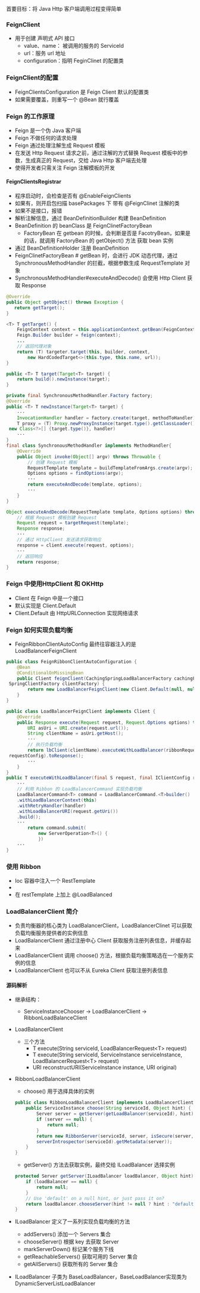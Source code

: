 首要目标：将 Java Http 客户端调用过程变得简单

### FeignClient
- 用于创建 声明式 API 接口
	- value、name： 被调用的服务的 ServiceId
	- url：服务 url 地址
	- configuration：指明 FeginClinet 的配置类


### FeignClient的配置
- FeignClientsConfiguration 是 Feign Client 默认的配置类
- 如果需要覆盖，则重写一个 @Bean 就行覆盖

### Feign 的工作原理
- Feign 是一个伪 Java 客户端
- Feign 不做任何的请求处理
- Feign 通过处理注解生成 Request 模板
- 在发送 Http Request 请求之前，通过注解的方式替换 Request 模板中的参数，生成真正的 Request，交给 Java Http 客户端去处理
- 使得开发者只需关注 Feign 注解模板的开发

#### FeignClientsRegistrar
- 程序启动时，会检查是否有 @EnableFeignClients
- 如果有，则开启包扫描 basePackages 下 带有 @FeignClinet 注解的类
- 如果不是接口，报错
- 解析注解信息，通过 BeanDefinitionBuilder 构建 BeanDefinition
- BeanDefinition 的 beanClass 是 FeignClinetFactoryBean
	- FactoryBean 在 getbean 的时候，会判断是否是 FacotryBean，如果是的话，就调用 FactoryBean 的 getObject() 方法 获取 bean 实例
- 通过 BeanDefinitionHolder 注册 BeanDefinition
- FeignClinetFactoryBean # getBean 时，会进行 JDK 动态代理，通过 SynchronousMethodHandler 的拦截，根据参数生成 RequestTemplate 对象
- SynchronousMethodHandler#executeAndDecode() 会使用 Http Client 获取 Response 

``` java
@Override
public Object getObject() throws Exception {  
   return getTarget();  
}

<T> T getTarget() {  
	FeignContext context = this.applicationContext.getBean(FeignContext.class);  
	Feign.Builder builder = feign(context);
	...
	// 返回代理对象
	return (T) targeter.target(this, builder, context,  
 		new HardCodedTarget<>(this.type, this.name, url));
}

public <T> T target(Target<T> target) {  
	return build().newInstance(target);  
}

private final SynchronousMethodHandler.Factory factory;
@Override  
public <T> T newInstance(Target<T> target) {
	···
	InvocationHandler handler = factory.create(target, methodToHandler);  
	T proxy = (T) Proxy.newProxyInstance(target.type().getClassLoader(),  
 new Class<?>[] {target.type()}, handler)
	···
}
final class SynchronousMethodHandler implements MethodHandler{
	@Override  
	public Object invoke(Object[] argv) throws Throwable {
		// 创建 Request 模板
		RequestTemplate template = buildTemplateFromArgs.create(argv);  
		Options options = findOptions(argv);
		···
		return executeAndDecode(template, options);
		···
	}
}

Object executeAndDecode(RequestTemplate template, Options options) throws Throwable {
	// 根据 Request 模板创建 Request
	Request request = targetRequest(template);	
	Response response;
	···
	// 通过 HttpClient 发送请求获取响应
	response = client.execute(request, options);
	···
	// 返回响应
	return response;
}

```

### Feign 中使用HttpClient 和 OKHttp
- Client 在 Feign 中是一个接口
- 默认实现是 Client.Default
- Client.Default 由 HttpURLConnection 实现网络请求

### Feign 如何实现负载均衡
- FeignRibbonClientAutoConfig  最终往容器注入的是 LoadBalancerFeignClient

```java
public class FeignRibbonClientAutoConfiguration {
	@Bean  
	@ConditionalOnMissingBean  
	public Client feignClient(CachingSpringLoadBalancerFactory cachingFactory, 
 SpringClientFactory clientFactory) {  
		return new LoadBalancerFeignClient(new Client.Default(null, null),  cachingFactory, clientFactory);  
	}
}

public class LoadBalancerFeignClient implements Client {
	@Override  
	public Response execute(Request request, Request.Options options) throws IOException {
		URI asUri = URI.create(request.url());  
		String clientName = asUri.getHost();
		···
		// 执行负载均衡
		return lbClient(clientName).executeWithLoadBalancer(ribbonRequest,  
 requestConfig).toResponse();
		···
	}
}
public T executeWithLoadBalancer(final S request, final IClientConfig requestConfig) throws ClientException {
	···
	// 利用 Ribbon 的 LoadBalancerCommand 实现负载均衡
	LoadBalancerCommand<T> command = LoadBalancerCommand.<T>builder()  
	.withLoadBalancerContext(this)  
	.withRetryHandler(handler)  
	.withLoadBalancerURI(request.getUri())  
	.build();
	···
		return command.submit(
			new ServerOperation<T>() {
			})
	···
}
```

### 使用 Ribbon
- Ioc 容器中注入一个 RestTemplate
- 
- 在 restTemplate 上加上 @LoadBalanced


### LoadBalancerClient 简介
- 负责均衡器的核心类为 LoadBalancerClient，LoadBalancerClinet 可以获取负载均衡服务提供者的实例信息
- LoadBalancerClient 通过注册中心 Client 获取服务注册列表信息，并缓存起来
- LoadBalancerClient 调用 choose() 方法，根据负载均衡策略选在一个服务实例的信息
- LoadBalancerClient 也可以不从 Eureka Client 获取注册列表信息

#### 源码解析
- 继承结构：
	- ServiceInstanceChooser -> LoadBalancerClient -> RibbonLoadBalanceClient

- LoadBalancerClient
	- 三个方法
		- T execute(String serviceId, LoadBalancerRequest\<T\> request)
		- T execute(String serviceId, ServiceInstance serviceInstance,  LoadBalancerRequest\<T\> request)
		- URI reconstructURI(ServiceInstance instance, URI original)
	
- RibbonLoadBalancerClient
	- choose() 用于选择具体的实例

	```java
	public class RibbonLoadBalancerClient implements LoadBalancerClient {
		public ServiceInstance choose(String serviceId, Object hint) {  
			Server server = getServer(getLoadBalancer(serviceId), hint);  
			if (server == null) {  
				return null;  
			}  
			return new RibbonServer(serviceId, server, isSecure(server, serviceId),  
			serverIntrospector(serviceId).getMetadata(server));  
		}
	}
	```

	- getServer() 方法去获取实例，最终交给 ILoadBalancer 选择实例

	``` java
	protected Server getServer(ILoadBalancer loadBalancer, Object hint) {  
		if (loadBalancer == null) {  
			return null;  
		}  
		// Use 'default' on a null hint, or just pass it on?  
		return loadBalancer.chooseServer(hint != null ? hint : "default");  
	}
	```
	
- ILoadBalancer 定义了一系列实现负载均衡的方法
	- addServers() 添加一个 Servers 集合
	- chooseServer() 根据 key 去获取 Server
	- markServerDown() 标记某个服务下线
	- getReachableServers() 获取可用的 Server 集合
	- getAllServers() 获取所有的 Server 集合
- ILoadBalancer 子类为 BaseLoadBalancer，BaseLoadBalancer实现类为 DynamicServerListLoadBalancer